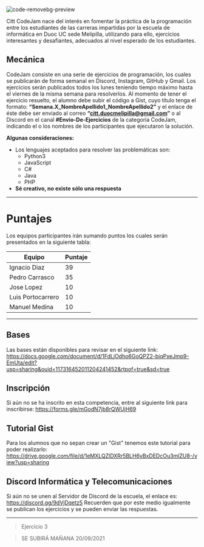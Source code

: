 ![code-removebg-preview](https://user-images.githubusercontent.com/89506648/132259163-56c1cf2a-2e01-48d7-b1b8-a03077e560eb.png)

Citt CodeJam nace del interés en fomentar la práctica de la programación entre los estudiantes de las carreras impartidas por la escuela de informática en Duoc UC sede Melipilla, utilizando para ello, ejercicios interesantes y desafiantes, adecuados al nivel esperado de los estudiantes.

## Mecánica
CodeJam consiste en una serie de ejercicios de programación, los cuales se publicarán de forma semanal en Discord, Instagram, GitHub y Gmail. 
Los ejercicios serán publicados todos los lunes teniendo tiempo máximo hasta el viernes de la misma semana para resolverlos.
Al momento de tener el ejercicio resuelto, el alumno debe subir el código a Gist, cuyo título tenga el formato: **“Semana.X_NombreApellido1_NombreApellido2”** y el enlace de éste debe ser enviado al correo **“citt.duocmelipilla@gmail.com”** o al Discord en el canal **#Envio-De-Ejercicios** de la categoria CodeJam, indicando el o los nombres de los participantes que ejecutaron la solución.

**Algunas consideraciones:**
- Los lenguajes aceptados para resolver las problemáticas son:
  - Python3
  - JavaScript
  - C#
  - Java
  - PHP
- **Sé creativo, no existe sólo una respuesta**

------

# Puntajes

Los equipos participantes irán sumando puntos los cuales serán presentados en la siguiente tabla:

| Equipo | Puntaje |
| ------ | ------ |
| Ignacio Diaz | 39 |
| Pedro Carrasco | 35 |
| Jose Lopez | 10 |
| Luis Portocarrero | 10 |
| Manuel Medina | 10 |

-----

## Bases

Las bases están disponibles para revisar en el siguiente link: https://docs.google.com/document/d/1FdLjOdho6GoQPZ2-biqPxeJmp9-EmUta/edit?usp=sharing&ouid=117316452011204241452&rtpof=true&sd=true

## Inscripción

Si aún no se ha inscrito en esta competencia, entre al siguiente link para inscribirse: https://forms.gle/mGodN7jb8rQWUjH69

## Tutorial Gist

Para los alumnos que no sepan crear un "Gist" tenemos este tutorial para poder realizarlo: https://drive.google.com/file/d/1eMXLQZlDXRr5BLH6yBxDEDcOu3mlZU8-/view?usp=sharing

## Discord Informática y Telecomunicaciones

Si aún no se unen al Servidor de Discord de la escuela, el enlace es: https://discord.gg/9dVjDqetz5
Recuerden que por este medio igualmente se publican los ejercicios y se pueden enviar las respuestas.

-----


> Ejercicio 3

> SE SUBIRÁ MAÑANA 20/09/2021
